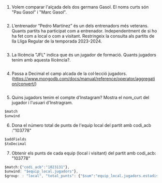 1. Volem comparar l'alçada dels dos germans Gasol. El noms curts són "Pau Gasol" i
"Marc Gasol".
~~~ javascript

~~~
2. L’entrenador “Pedro Martínez” és un dels entrenadors més veterans. Quants partits
ha participat com a entrenador. Independentment de si ho ha fet com a local o com
a visitant. Restringeix la consulta als partits de lla Lliga Regular de la temporada
2023-2024.
~~~ javascript

~~~
3. La llicència "JFL" indica que és un jugador de formació. Quants jugadors tenim amb
aquesta llicència?.
~~~ javascript

~~~
4. Passa a Decimal el camp alcada de la col·lecció jugadors.
(https://www.mongodb.com/docs/manual/reference/operator/aggregation/convert/)
~~~ javascript

~~~
5. Quins jugadors tenim el compte d'Instagram? Mostra el nom_curt del jugador i
l'usuari d'Instragram.
~~~ javascript
$match
$unwind

~~~
6. Dona el número total de punts de l'equip local del partit amb codi_acb :"103778"
~~~ javascript
$addFields
$toDecimal
~~~
7. Obtenir els punts de cada equip (local i visitant) del partit amb codi_acb: "103778"
~~~ javascript
$match:{"codi_acb":"1023131"},
$unwind: "$equip_local.jugadors"},
$group: : "local", "total_punts": {"$sum":"equip_local.jugadors.estadistic.punts"
~~~
